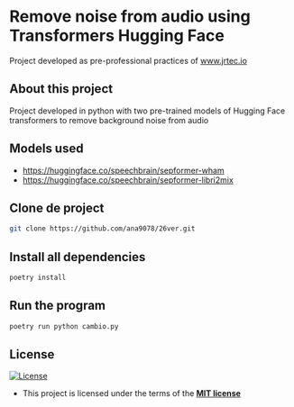 # Remove noise from audio using Transformers Hugging Face
Project developed as pre-professional practices of www.jrtec.io
## About this project
Project developed in python with two pre-trained models of Hugging Face transformers to remove background noise from audio 

## Models used

- https://huggingface.co/speechbrain/sepformer-wham
- https://huggingface.co/speechbrain/sepformer-libri2mix

## Clone de project

```sh
git clone https://github.com/ana9078/26ver.git

```

## Install all dependencies

```sh
poetry install
```

## Run the program

```sh
poetry run python cambio.py
```

## License

[![License](http://img.shields.io/:license-mit-blue.svg?style=flat-square)](http://badges.mit-license.org)

- This project is licensed under the terms of the **[MIT license](LICENSE)**
